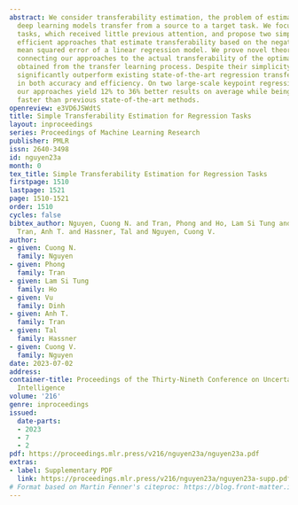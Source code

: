 ```yaml
---
abstract: We consider transferability estimation, the problem of estimating how well
  deep learning models transfer from a source to a target task. We focus on regression
  tasks, which received little previous attention, and propose two simple and computationally
  efficient approaches that estimate transferability based on the negative regularized
  mean squared error of a linear regression model. We prove novel theoretical results
  connecting our approaches to the actual transferability of the optimal target models
  obtained from the transfer learning process. Despite their simplicity, our approaches
  significantly outperform existing state-of-the-art regression transferability estimators
  in both accuracy and efficiency. On two large-scale keypoint regression benchmarks,
  our approaches yield 12% to 36% better results on average while being at least 27%
  faster than previous state-of-the-art methods.
openreview: e3VD6JSWdtS
title: Simple Transferability Estimation for Regression Tasks
layout: inproceedings
series: Proceedings of Machine Learning Research
publisher: PMLR
issn: 2640-3498
id: nguyen23a
month: 0
tex_title: Simple Transferability Estimation for Regression Tasks
firstpage: 1510
lastpage: 1521
page: 1510-1521
order: 1510
cycles: false
bibtex_author: Nguyen, Cuong N. and Tran, Phong and Ho, Lam Si Tung and Dinh, Vu and
  Tran, Anh T. and Hassner, Tal and Nguyen, Cuong V.
author:
- given: Cuong N.
  family: Nguyen
- given: Phong
  family: Tran
- given: Lam Si Tung
  family: Ho
- given: Vu
  family: Dinh
- given: Anh T.
  family: Tran
- given: Tal
  family: Hassner
- given: Cuong V.
  family: Nguyen
date: 2023-07-02
address:
container-title: Proceedings of the Thirty-Nineth Conference on Uncertainty in Artificial
  Intelligence
volume: '216'
genre: inproceedings
issued:
  date-parts:
  - 2023
  - 7
  - 2
pdf: https://proceedings.mlr.press/v216/nguyen23a/nguyen23a.pdf
extras:
- label: Supplementary PDF
  link: https://proceedings.mlr.press/v216/nguyen23a/nguyen23a-supp.pdf
# Format based on Martin Fenner's citeproc: https://blog.front-matter.io/posts/citeproc-yaml-for-bibliographies/
---
```


